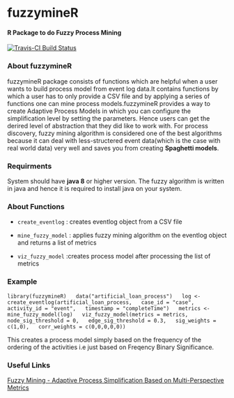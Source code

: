 # fuzzymineR #  

#### R Package to do Fuzzy Process Mining ####  

[![Travis-CI Build Status](https://travis-ci.org/nirmalpatel/fuzzymineR.svg?branch=master)](https://travis-ci.org/nirmalpatel/fuzzymineR)  


### About fuzzymineR ### 

fuzzymineR package consists of functions which are helpful when a user wants to 
build process model from event log data.It contains functions by which a user has to only provide a CSV file and by applying a series of functions one can mine process models.fuzzymineR provides a way to create Adaptive Process Models in which you can configure the simplification level by setting the parameters. Hence users can get the derired level of abstraction that they did like to work with. For process discovery, fuzzy mining algorithm is considered one of the best algorithms because it can deal with less-structered event data(which is the case with real world data) very well and saves you from creating **Spaghetti models**.


### Requirments ###  

System should have **java 8** or higher version. The fuzzy algorithm is written in java and hence it is required to install java on your system.

### About Functions ###  

* `create_eventlog` : creates eventlog object from a CSV file  

* `mine_fuzzy_model` : applies fuzzy mining algorithm on the eventlog object and returns a list of metrics  

* `viz_fuzzy_model` :creates process model after processing the list of metrics  


### Example ###  

`library(fuzzymineR)  
data("artificial_loan_process")  
log <- create_eventlog(artificial_loan_process,  
                       case_id = "case", 
                       activity_id = "event",  
                       timestamp = "completeTime")  
metrics <- mine_fuzzy_model(log)  
viz_fuzzy_model(metrics = metrics,  
    node_sig_threshold = 0,  
    edge_sig_threshold = 0.3,  
    sig_weights = c(1,0),  
    corr_weights = c(0,0,0,0,0))` 

    
This creates a process model simply based on the frequency of the ordering of the
activities i.e just based on Freqency Binary Significance.  


### Useful Links ###  

[Fuzzy Mining - Adaptive Process Simplification  Based on Multi-Perspective Metrics](http://citeseerx.ist.psu.edu/viewdoc/download?doi=10.1.1.81.1207&rep=rep1&type=pdf)  

